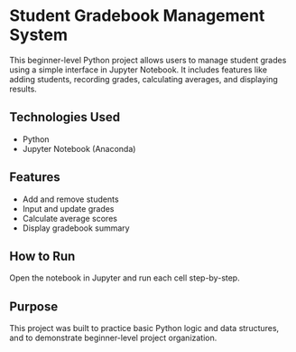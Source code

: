 #  Student Gradebook Management System

This beginner-level Python project allows users to manage student grades using a simple interface in Jupyter Notebook. It includes features like adding students, recording grades, calculating averages, and displaying results.

##  Technologies Used
- Python
- Jupyter Notebook (Anaconda)

##  Features
- Add and remove students
- Input and update grades
- Calculate average scores
- Display gradebook summary

##  How to Run
Open the notebook in Jupyter and run each cell step-by-step.

## Purpose
This project was built to practice basic Python logic and data structures, and to demonstrate beginner-level project organization.
